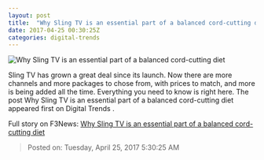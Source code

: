 ```yaml
---
layout: post
title:  "Why Sling TV is an essential part of a balanced cord-cutting diet"
date: 2017-04-25 00:30:25Z
categories: digital-trends
---
```


![Why Sling TV is an essential part of a balanced cord-cutting diet](http://icdn3.digitaltrends.com/image/sling-tv-4-1200x630-c.jpg)

Sling TV has grown a great deal since its launch. Now there are more channels and more packages to chose from, with prices to match, and more is being added all the time. Everything you need to know is right here. The post Why Sling TV is an essential part of a balanced cord-cutting diet appeared first on Digital Trends .


Full story on F3News: [Why Sling TV is an essential part of a balanced cord-cutting diet](http://www.f3nws.com/n/G4CJTF)

> Posted on: Tuesday, April 25, 2017 5:30:25 AM
